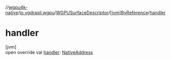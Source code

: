 //[wgpu4k-native](../../../../index.md)/[io.ygdrasil.wgpu](../../index.md)/[WGPUSurfaceDescriptor](../index.md)/[[jvm]ByReference](index.md)/[handler](handler.md)

# handler

[jvm]\
open override val [handler](handler.md): [NativeAddress](../../../ffi/-native-address/index.md)